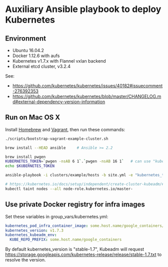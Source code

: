 # Auxiliary Ansible playbook to deploy Kubernetes

## Environment

* Ubuntu 16.04.2
* Docker 1.12.6 with aufs
* Kubernetes v1.7.x with Flannel vxlan backend
* External etcd cluster, v3.2.4

See:

* https://github.com/kubernetes/kubernetes/issues/40182#issuecomment-276392353
* https://github.com/kubernetes/kubernetes/blob/master/CHANGELOG.md#external-dependency-version-information

## Run on Mac OS X

Install [Homebrew](https://brew.sh) and [Vagrant](https://www.vagrantup.com/), then run these commands:

```sh
./scripts/bootstrap-vagrant-example-cluster.sh

brew install --HEAD ansible     # Ansible >= 2.2

brew install pwgen
KUBERNETES_TOKEN=`pwgen -nsAB 6 1`.`pwgen -nsAB 16 1`   # can use "kubeadm token generate" instead
echo $KUBERNETES_TOKEN

ansible-playbook -i clusters/example/hosts -b site.yml -e "kubernetes_token=$KUBERNETES_TOKEN"

# https://kubernetes.io/docs/setup/independent/create-cluster-kubeadm/#master-isolation
kubectl taint nodes --all node-role.kubernetes.io/master-
```

## Use private Docker registry for infra images

Set these variables in group\_vars/kubernetes.yml:

```yaml
kubernetes_pod_infra_container_image: some.host.name/google_containers/pause-amd64:3.0
kubernetes_version: v1.7.3
kubernetes_kubeadm_env:
  KUBE_REPO_PREFIX: some.host.name/google_containers
```

By default kubernetes\_version is "stable-1.7", Kubeadm will request
https://storage.googleapis.com/kubernetes-release/release/stable-1.7.txt to
resolve the version.
